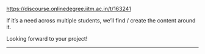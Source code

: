 https://discourse.onlinedegree.iitm.ac.in/t/163241

If it’s a need across multiple students, we’ll find / create the content around it.</p>
<p>Looking forward to your project!</p><hr>

</body></html>